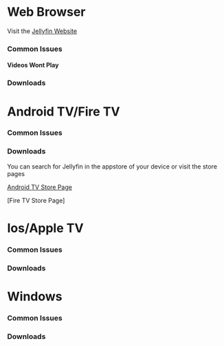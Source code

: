 # Web Browser
Visit the [Jellyfin Website](https://jfapp.xyz)
### Common Issues

#### Videos Wont Play

### Downloads

# Android TV/Fire TV

### Common Issues

### Downloads
You can search for Jellyfin in the appstore of your device or visit the store pages

[Android TV Store Page](https://play.google.com/store/apps/details?id=dev.jdtech.jellyfin&hl=en_US&gl=US)

[Fire TV Store Page]

# Ios/Apple TV

### Common Issues

### Downloads

# Windows

### Common Issues

### Downloads
